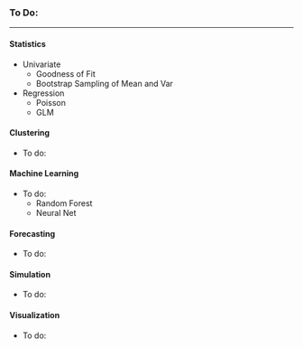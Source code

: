
### To Do:

---

#### **Statistics**  
  * Univariate
    * Goodness of Fit
    * Bootstrap Sampling of Mean and Var
  * Regression
    * Poisson
    * GLM

#### **Clustering**  
  * To do:

#### **Machine Learning**  
  * To do:
    * Random Forest
    * Neural Net

#### **Forecasting**  
  * To do:

#### **Simulation**  
  * To do:

#### **Visualization**  
  * To do:
